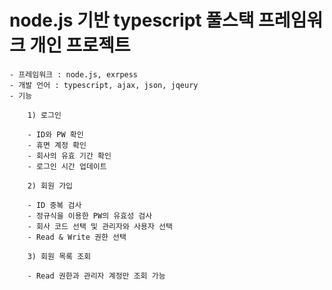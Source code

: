 

# node.js 기반 typescript 풀스택 프레임워크 개인 프로젝트
    - 프레임워크 : node.js, exrpess
    - 개발 언어 : typescript, ajax, json, jqeury
    - 기능
        
        1) 로그인
        
        - ID와 PW 확인
        - 휴면 계정 확인
        - 회사의 유효 기간 확인
        - 로그인 시간 업데이트
        
        2) 회원 가입
        
        - ID 중복 검사
        - 정규식을 이용한 PW의 유효성 검사
        - 회사 코드 선택 및 관리자와 사용자 선택
        - Read & Write 권한 선택
        
        3) 회원 목록 조회
        
        - Read 권한과 관리자 계정만 조회 가능

